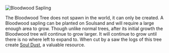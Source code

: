 ![Bloodwood Sapling](block:betterwithmods:blood_sapling)

The Bloodwood Tree does not spawn in the world, it can only be created. A Bloodwood sapling can be planted on Soulsand and will require a large enough area to grow. Though unlike normal trees, after its initial growth the Bloodwood tree will continue to grow larger. It will continue to grow until there is no where left to expand to.
When cut by a saw the logs of this tree create [Soul Dust](../items/soul_dust.md), a valuable resource.
